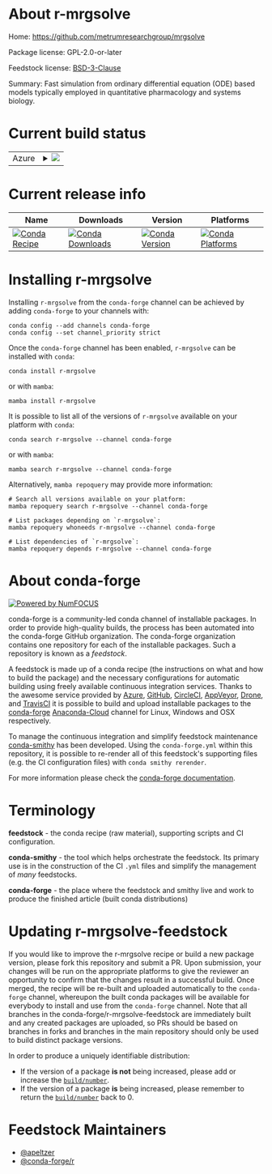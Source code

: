 About r-mrgsolve
================

Home: https://github.com/metrumresearchgroup/mrgsolve

Package license: GPL-2.0-or-later

Feedstock license: [BSD-3-Clause](https://github.com/conda-forge/r-mrgsolve-feedstock/blob/main/LICENSE.txt)

Summary: Fast simulation from ordinary differential equation (ODE) based models typically employed in quantitative pharmacology and systems biology.

Current build status
====================


<table>
    
  <tr>
    <td>Azure</td>
    <td>
      <details>
        <summary>
          <a href="https://dev.azure.com/conda-forge/feedstock-builds/_build/latest?definitionId=13315&branchName=main">
            <img src="https://dev.azure.com/conda-forge/feedstock-builds/_apis/build/status/r-mrgsolve-feedstock?branchName=main">
          </a>
        </summary>
        <table>
          <thead><tr><th>Variant</th><th>Status</th></tr></thead>
          <tbody><tr>
              <td>linux_64_r_base4.0</td>
              <td>
                <a href="https://dev.azure.com/conda-forge/feedstock-builds/_build/latest?definitionId=13315&branchName=main">
                  <img src="https://dev.azure.com/conda-forge/feedstock-builds/_apis/build/status/r-mrgsolve-feedstock?branchName=main&jobName=linux&configuration=linux_64_r_base4.0" alt="variant">
                </a>
              </td>
            </tr><tr>
              <td>linux_64_r_base4.1</td>
              <td>
                <a href="https://dev.azure.com/conda-forge/feedstock-builds/_build/latest?definitionId=13315&branchName=main">
                  <img src="https://dev.azure.com/conda-forge/feedstock-builds/_apis/build/status/r-mrgsolve-feedstock?branchName=main&jobName=linux&configuration=linux_64_r_base4.1" alt="variant">
                </a>
              </td>
            </tr><tr>
              <td>osx_64_r_base4.0</td>
              <td>
                <a href="https://dev.azure.com/conda-forge/feedstock-builds/_build/latest?definitionId=13315&branchName=main">
                  <img src="https://dev.azure.com/conda-forge/feedstock-builds/_apis/build/status/r-mrgsolve-feedstock?branchName=main&jobName=osx&configuration=osx_64_r_base4.0" alt="variant">
                </a>
              </td>
            </tr><tr>
              <td>osx_64_r_base4.1</td>
              <td>
                <a href="https://dev.azure.com/conda-forge/feedstock-builds/_build/latest?definitionId=13315&branchName=main">
                  <img src="https://dev.azure.com/conda-forge/feedstock-builds/_apis/build/status/r-mrgsolve-feedstock?branchName=main&jobName=osx&configuration=osx_64_r_base4.1" alt="variant">
                </a>
              </td>
            </tr><tr>
              <td>win_64_r_base4.0</td>
              <td>
                <a href="https://dev.azure.com/conda-forge/feedstock-builds/_build/latest?definitionId=13315&branchName=main">
                  <img src="https://dev.azure.com/conda-forge/feedstock-builds/_apis/build/status/r-mrgsolve-feedstock?branchName=main&jobName=win&configuration=win_64_r_base4.0" alt="variant">
                </a>
              </td>
            </tr><tr>
              <td>win_64_r_base4.1</td>
              <td>
                <a href="https://dev.azure.com/conda-forge/feedstock-builds/_build/latest?definitionId=13315&branchName=main">
                  <img src="https://dev.azure.com/conda-forge/feedstock-builds/_apis/build/status/r-mrgsolve-feedstock?branchName=main&jobName=win&configuration=win_64_r_base4.1" alt="variant">
                </a>
              </td>
            </tr>
          </tbody>
        </table>
      </details>
    </td>
  </tr>
</table>

Current release info
====================

| Name | Downloads | Version | Platforms |
| --- | --- | --- | --- |
| [![Conda Recipe](https://img.shields.io/badge/recipe-r--mrgsolve-green.svg)](https://anaconda.org/conda-forge/r-mrgsolve) | [![Conda Downloads](https://img.shields.io/conda/dn/conda-forge/r-mrgsolve.svg)](https://anaconda.org/conda-forge/r-mrgsolve) | [![Conda Version](https://img.shields.io/conda/vn/conda-forge/r-mrgsolve.svg)](https://anaconda.org/conda-forge/r-mrgsolve) | [![Conda Platforms](https://img.shields.io/conda/pn/conda-forge/r-mrgsolve.svg)](https://anaconda.org/conda-forge/r-mrgsolve) |

Installing r-mrgsolve
=====================

Installing `r-mrgsolve` from the `conda-forge` channel can be achieved by adding `conda-forge` to your channels with:

```
conda config --add channels conda-forge
conda config --set channel_priority strict
```

Once the `conda-forge` channel has been enabled, `r-mrgsolve` can be installed with `conda`:

```
conda install r-mrgsolve
```

or with `mamba`:

```
mamba install r-mrgsolve
```

It is possible to list all of the versions of `r-mrgsolve` available on your platform with `conda`:

```
conda search r-mrgsolve --channel conda-forge
```

or with `mamba`:

```
mamba search r-mrgsolve --channel conda-forge
```

Alternatively, `mamba repoquery` may provide more information:

```
# Search all versions available on your platform:
mamba repoquery search r-mrgsolve --channel conda-forge

# List packages depending on `r-mrgsolve`:
mamba repoquery whoneeds r-mrgsolve --channel conda-forge

# List dependencies of `r-mrgsolve`:
mamba repoquery depends r-mrgsolve --channel conda-forge
```


About conda-forge
=================

[![Powered by
NumFOCUS](https://img.shields.io/badge/powered%20by-NumFOCUS-orange.svg?style=flat&colorA=E1523D&colorB=007D8A)](https://numfocus.org)

conda-forge is a community-led conda channel of installable packages.
In order to provide high-quality builds, the process has been automated into the
conda-forge GitHub organization. The conda-forge organization contains one repository
for each of the installable packages. Such a repository is known as a *feedstock*.

A feedstock is made up of a conda recipe (the instructions on what and how to build
the package) and the necessary configurations for automatic building using freely
available continuous integration services. Thanks to the awesome service provided by
[Azure](https://azure.microsoft.com/en-us/services/devops/), [GitHub](https://github.com/),
[CircleCI](https://circleci.com/), [AppVeyor](https://www.appveyor.com/),
[Drone](https://cloud.drone.io/welcome), and [TravisCI](https://travis-ci.com/)
it is possible to build and upload installable packages to the
[conda-forge](https://anaconda.org/conda-forge) [Anaconda-Cloud](https://anaconda.org/)
channel for Linux, Windows and OSX respectively.

To manage the continuous integration and simplify feedstock maintenance
[conda-smithy](https://github.com/conda-forge/conda-smithy) has been developed.
Using the ``conda-forge.yml`` within this repository, it is possible to re-render all of
this feedstock's supporting files (e.g. the CI configuration files) with ``conda smithy rerender``.

For more information please check the [conda-forge documentation](https://conda-forge.org/docs/).

Terminology
===========

**feedstock** - the conda recipe (raw material), supporting scripts and CI configuration.

**conda-smithy** - the tool which helps orchestrate the feedstock.
                   Its primary use is in the construction of the CI ``.yml`` files
                   and simplify the management of *many* feedstocks.

**conda-forge** - the place where the feedstock and smithy live and work to
                  produce the finished article (built conda distributions)


Updating r-mrgsolve-feedstock
=============================

If you would like to improve the r-mrgsolve recipe or build a new
package version, please fork this repository and submit a PR. Upon submission,
your changes will be run on the appropriate platforms to give the reviewer an
opportunity to confirm that the changes result in a successful build. Once
merged, the recipe will be re-built and uploaded automatically to the
`conda-forge` channel, whereupon the built conda packages will be available for
everybody to install and use from the `conda-forge` channel.
Note that all branches in the conda-forge/r-mrgsolve-feedstock are
immediately built and any created packages are uploaded, so PRs should be based
on branches in forks and branches in the main repository should only be used to
build distinct package versions.

In order to produce a uniquely identifiable distribution:
 * If the version of a package **is not** being increased, please add or increase
   the [``build/number``](https://docs.conda.io/projects/conda-build/en/latest/resources/define-metadata.html#build-number-and-string).
 * If the version of a package **is** being increased, please remember to return
   the [``build/number``](https://docs.conda.io/projects/conda-build/en/latest/resources/define-metadata.html#build-number-and-string)
   back to 0.

Feedstock Maintainers
=====================

* [@apeltzer](https://github.com/apeltzer/)
* [@conda-forge/r](https://github.com/conda-forge/r/)

